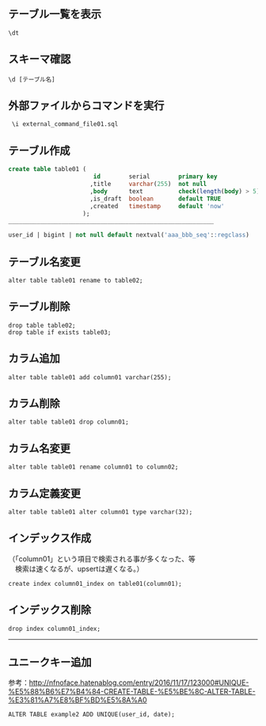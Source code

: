 ## テーブル一覧を表示
```
\dt
```

## スキーマ確認
```
\d [テーブル名]
```

## 外部ファイルからコマンドを実行
```
 \i external_command_file01.sql
```

## テーブル作成
```sql
create table table01 (
                        id        serial        primary key
                       ,title     varchar(255)  not null
                       ,body      text          check(length(body) > 5)
                       ,is_draft  boolean       default TRUE
                       ,created   timestamp     default 'now'
                     );
__________________________________________________________

user_id | bigint | not null default nextval('aaa_bbb_seq'::regclass)
```

## テーブル名変更
```
alter table table01 rename to table02;
```

## テーブル削除
```
drop table table02;
drop table if exists table03;
```

## カラム追加
```
alter table table01 add column01 varchar(255);
```

## カラム削除
```
alter table table01 drop column01;
```

## カラム名変更
```
alter table table01 rename column01 to column02;
```

## カラム定義変更
```
alter table table01 alter column01 type varchar(32);
```

## インデックス作成
（「column01」という項目で検索される事が多くなった、等    
　検索は速くなるが、upsertは遅くなる。）    
```
create index column01_index on table01(column01);
```

## インデックス削除
```
drop index column01_index;
```

______________________________________________

## ユニークキー追加
参考：<http://nfnoface.hatenablog.com/entry/2016/11/17/123000#UNIQUE-%E5%88%B6%E7%B4%84-CREATE-TABLE-%E5%BE%8C-ALTER-TABLE-%E3%81%A7%E8%BF%BD%E5%8A%A0>
```
ALTER TABLE example2 ADD UNIQUE(user_id, date);
```
